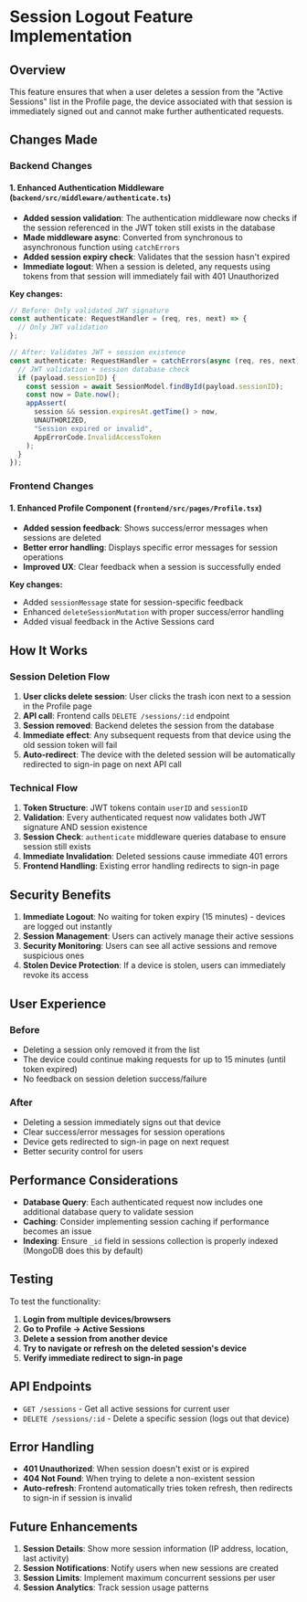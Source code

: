 # Session Logout Feature Implementation

## Overview

This feature ensures that when a user deletes a session from the "Active Sessions" list in the Profile page, the device associated with that session is immediately signed out and cannot make further authenticated requests.

## Changes Made

### Backend Changes

#### 1. Enhanced Authentication Middleware (`backend/src/middleware/authenticate.ts`)

- **Added session validation**: The authentication middleware now checks if the session referenced in the JWT token still exists in the database
- **Made middleware async**: Converted from synchronous to asynchronous function using `catchErrors`
- **Added session expiry check**: Validates that the session hasn't expired
- **Immediate logout**: When a session is deleted, any requests using tokens from that session will immediately fail with 401 Unauthorized

**Key changes:**

```typescript
// Before: Only validated JWT signature
const authenticate: RequestHandler = (req, res, next) => {
  // Only JWT validation
};

// After: Validates JWT + session existence
const authenticate: RequestHandler = catchErrors(async (req, res, next) => {
  // JWT validation + session database check
  if (payload.sessionID) {
    const session = await SessionModel.findById(payload.sessionID);
    const now = Date.now();
    appAssert(
      session && session.expiresAt.getTime() > now,
      UNAUTHORIZED,
      "Session expired or invalid",
      AppErrorCode.InvalidAccessToken
    );
  }
});
```

### Frontend Changes

#### 1. Enhanced Profile Component (`frontend/src/pages/Profile.tsx`)

- **Added session feedback**: Shows success/error messages when sessions are deleted
- **Better error handling**: Displays specific error messages for session operations
- **Improved UX**: Clear feedback when a session is successfully ended

**Key changes:**

- Added `sessionMessage` state for session-specific feedback
- Enhanced `deleteSessionMutation` with proper success/error handling
- Added visual feedback in the Active Sessions card

## How It Works

### Session Deletion Flow

1. **User clicks delete session**: User clicks the trash icon next to a session in the Profile page
2. **API call**: Frontend calls `DELETE /sessions/:id` endpoint
3. **Session removed**: Backend deletes the session from the database
4. **Immediate effect**: Any subsequent requests from that device using the old session token will fail
5. **Auto-redirect**: The device with the deleted session will be automatically redirected to sign-in page on next API call

### Technical Flow

1. **Token Structure**: JWT tokens contain `userID` and `sessionID`
2. **Validation**: Every authenticated request now validates both JWT signature AND session existence
3. **Session Check**: `authenticate` middleware queries database to ensure session still exists
4. **Immediate Invalidation**: Deleted sessions cause immediate 401 errors
5. **Frontend Handling**: Existing error handling redirects to sign-in page

## Security Benefits

1. **Immediate Logout**: No waiting for token expiry (15 minutes) - devices are logged out instantly
2. **Session Management**: Users can actively manage their active sessions
3. **Security Monitoring**: Users can see all active sessions and remove suspicious ones
4. **Stolen Device Protection**: If a device is stolen, users can immediately revoke its access

## User Experience

### Before

- Deleting a session only removed it from the list
- The device could continue making requests for up to 15 minutes (until token expired)
- No feedback on session deletion success/failure

### After

- Deleting a session immediately signs out that device
- Clear success/error messages for session operations
- Device gets redirected to sign-in page on next request
- Better security control for users

## Performance Considerations

- **Database Query**: Each authenticated request now includes one additional database query to validate session
- **Caching**: Consider implementing session caching if performance becomes an issue
- **Indexing**: Ensure `_id` field in sessions collection is properly indexed (MongoDB does this by default)

## Testing

To test the functionality:

1. **Login from multiple devices/browsers**
2. **Go to Profile → Active Sessions**
3. **Delete a session from another device**
4. **Try to navigate or refresh on the deleted session's device**
5. **Verify immediate redirect to sign-in page**

## API Endpoints

- `GET /sessions` - Get all active sessions for current user
- `DELETE /sessions/:id` - Delete a specific session (logs out that device)

## Error Handling

- **401 Unauthorized**: When session doesn't exist or is expired
- **404 Not Found**: When trying to delete a non-existent session
- **Auto-refresh**: Frontend automatically tries token refresh, then redirects to sign-in if session is invalid

## Future Enhancements

1. **Session Details**: Show more session information (IP address, location, last activity)
2. **Session Notifications**: Notify users when new sessions are created
3. **Session Limits**: Implement maximum concurrent sessions per user
4. **Session Analytics**: Track session usage patterns
